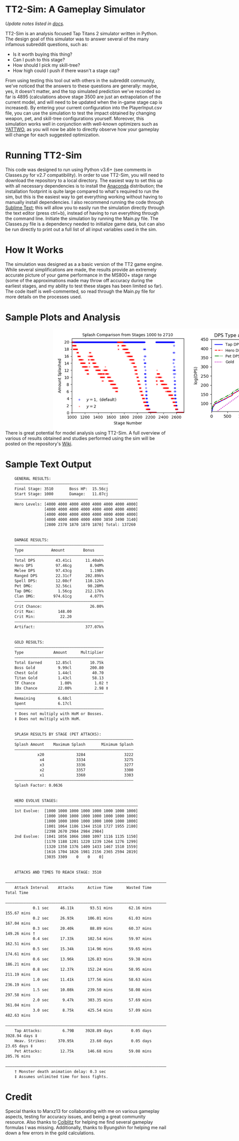 # TT2-Sim: A Gameplay Simulator

*Update notes listed in [docs](https://github.com/metxchris/TT2-Sim/tree/master/docs).*

TT2-Sim is an analysis focused Tap Titans 2 simulator written in Python.  The design goal of this simulator was to answer several of the many infamous subreddit questions, such as:
- Is it worth buying this thing?
- Can I push to this stage?
- How should I pick my skill-tree?
- How high could I push if there wasn't a stage cap?

From using testing this tool out with others in the subreddit community, we've noticed that the answers to these questions are generally: maybe, yes, it doesn't matter, and the top simulated prediction we've recorded so far is 4895 (calculations above stage 3500 are just an extrapolation of the current model, and will need to be updated when the in-game stage cap is increased).  By entering your current configuration into the PlayerInput.csv file, you can use the simulation to test the impact obtained by changing weapon, pet, and skill-tree configurations yourself.  Moreover, this simulation works well in conjunction with well-known optimizers such as [YATTWO](https://yattwo.me/), as you will now be able to directly observe how your gameplay will change for each suggested optimization.

# Running TT2-Sim
This code was designed to run using Python v3.6+ (see comments in Classes.py for v2.7 compatibility).  In order to use TT2-Sim, you will need to download the repository to a local directory.  The easiest way to set this up with all necessary dependencies is to install the [Anaconda](https://www.continuum.io/downloads) distribution; the installation footprint is quite large compared to what's required to run the sim, but this is the easiest way to get everything working without having to manually install dependencies.  I also recommend running the code through [Sublime Text](https://www.sublimetext.com/); this will allow you to easily run the simulation directly through the text editor (press ctrl+b), instead of having to run everything through the command line.  Initiate the simulation by running the Main.py file.  The Classes.py file is a dependency needed to initialize game data, but can also be run directly to print out a full list of all input variables used in the sim.

# How It Works
The simulation was designed as a a basic version of the TT2 game engine.  While several simplifications are made, the results provide an extremely accurate picture of your game performance in the MS800+ stage range (some of the approximations made may throw off accuracy during the earliest stages, and my ability to test these stages has been limited so far).  The code itself is well-commented, so read through the Main.py file for more details on the processes used.

# Sample Plots and Analysis

<div style="width:1000px;margin-left:150px">
<img src="./images/splash_1000_2710.png" alt="Splash Comparison" width="425" style="float:left; display:inline;"/><img src="./images/dps_tap20.png" alt="Splash Comparison" width="425" style="float:left; display:inline;"/>
</div>

There is great potential for model analysis using TT2-Sim. A full overview of various of results obtained and studies performed using the sim will be posted on the repository's [Wiki](https://metxchris.github.io/TT2-Sim/).

# Sample Text Output

```
    GENERAL RESULTS:
    ―――――――――――――――――――――――――――――――――――――――――
    Final Stage: 3510       Boss HP:  15.56cj
    Start Stage: 1000       Damage:   11.07cj
    ――――――――――――――――――――――――――――――――――――――――――――――――――――――
    Hero Levels: [4000 4000 4000 4000 4000 4000 4000 4000] 
                 [4000 4000 4000 4000 4000 4000 4000 4000] 
                 [4000 4000 4000 4000 4000 4000 4000 4000] 
                 [4000 4000 4000 4000 4000 3850 3490 3140] 
                 [2800 2370 1870 1870 1870] Total: 137260


    DAMAGE RESULTS:
    ―――――――――――――――――――――――――――――――――――――――
    Type            Amount        Bonus    
    ―――――――――――――――――――――――――――――――――――――――
    Total DPS         43.41ci      11.40ab%
    Hero DPS          97.46cg        8.94M%
    Melee DPS         97.43cg        1.19B%
    Ranged DPS        22.31cf      202.89k%
    Spell DPS:        12.08cf      110.12k%
    Pet DMG:          32.56ci       90.28M%
    Tap DMG:           1.56cg      212.17k%
    Clan DMG:        974.61cg        4.07T%
    ―――――――――――――――――――――――――――――――――――――――
    Crit Chance:                     26.00%
    Crit Max:          148.00
    Crit Min:           22.20
    ―――――――――――――――――――――――――――――――――――――――
    Artifact:                      377.07k%


    GOLD RESULTS:
    ―――――――――――――――――――――――――――――――――――――――
    Type             Amount      Multiplier
    ―――――――――――――――――――――――――――――――――――――――
    Total Earned      12.85cl        10.75k
    Boss Gold          9.99cl        200.80
    Chest Gold         1.44cl         40.70
    Titan Gold         1.43cl         58.13
    TF Chance           1.00%          1.02 †
    10x Chance         22.00%          2.98 ‡
    ―――――――――――――――――――――――――――――――――――――――
    Remaining          6.68cl
    Spent              6.17cl
    ―――――――――――――――――――――――――――――――――――――――
    † Does not multiply with HoM or Bosses.
    ‡ Does not multiply with HoM.


    SPLASH RESULTS BY STAGE (PET ATTACKS):
    ――――――――――――――――――――――――――――――――――――――――――――――――――――
    Splash Amount    Maximum Splash       Minimum Splash
    ――――――――――――――――――――――――――――――――――――――――――――――――――――
              x20              3284                 3222
               x4              3334                 3275
               x3              3336                 3277
               x2              3357                 3300
               x1              3360                 3303
    ――――――――――――――――――――――――――――――――――――――――――――――――――――
    Splash Factor: 0.0636


    HERO EVOLVE STAGES:
    ――――――――――――――――――――――――――――――――――――――――――――――――――――――
    1st Evolve:  [1000 1000 1000 1000 1000 1000 1000 1000] 
                 [1000 1000 1000 1000 1000 1000 1000 1000] 
                 [1000 1000 1000 1000 1000 1000 1000 1000] 
                 [1001 1064 1186 1344 1518 1727 1955 2180] 
                 [2398 2670 2984 2984 2984]
    2nd Evolve:  [1041 1056 1066 1080 1097 1116 1135 1150] 
                 [1170 1188 1201 1220 1239 1264 1276 1299] 
                 [1320 1350 1376 1409 1433 1467 1510 1559] 
                 [1616 1704 1826 1981 2156 2365 2594 2819] 
                 [3035 3309    0    0    0]


    ATTACKS AND TIMES TO REACH STAGE: 3510
    ―――――――――――――――――――――――――――――――――――――――――――――――――――――――――――――――――――――――――――――
    Attack Interval    Attacks      Active Time      Wasted Time       Total Time
    ―――――――――――――――――――――――――――――――――――――――――――――――――――――――――――――――――――――――――――――
            0.1 sec     46.11k       93.51 mins       62.16 mins      155.67 mins
            0.2 sec     26.93k      106.01 mins       61.03 mins      167.04 mins
            0.3 sec     20.40k       88.89 mins       60.37 mins      149.26 mins †
            0.4 sec     17.33k      102.54 mins       59.97 mins      162.51 mins
            0.5 sec     15.34k      114.96 mins       59.65 mins      174.61 mins
            0.6 sec     13.96k      126.83 mins       59.38 mins      186.21 mins
            0.8 sec     12.37k      152.24 mins       58.95 mins      211.19 mins
            1.0 sec     11.41k      177.56 mins       58.63 mins      236.19 mins
            1.5 sec     10.08k      239.50 mins       58.08 mins      297.58 mins
            2.0 sec      9.47k      303.35 mins       57.69 mins      361.04 mins
            3.0 sec      8.75k      425.54 mins       57.09 mins      482.63 mins
    ―――――――――――――――――――――――――――――――――――――――――――――――――――――――――――――――――――――――――――――
    Tap Attacks:         6.79B     3928.89 days        0.05 days     3928.94 days ‡
    Heav. Strikes:     370.95k       23.60 days        0.05 days       23.65 days ‡
    Pet Attacks:        12.75k      146.68 mins       59.08 mins      205.76 mins
    ―――――――――――――――――――――――――――――――――――――――――――――――――――――――――――――――――――――――――――――
    † Monster death animation delay: 0.3 sec
    ‡ Assumes unlimited time for boss fights.
```

# Credit
Special thanks to Marxz13 for collaborating with me on various gameplay aspects, testing for accuracy issues, and being a great community resource.  Also thanks to [Colblitz](https://github.com/colblitz) for helping me find several gameplay formulas I was missing.  Additionally, thanks to Byungshin for helping me nail down a few errors in the gold calculations.